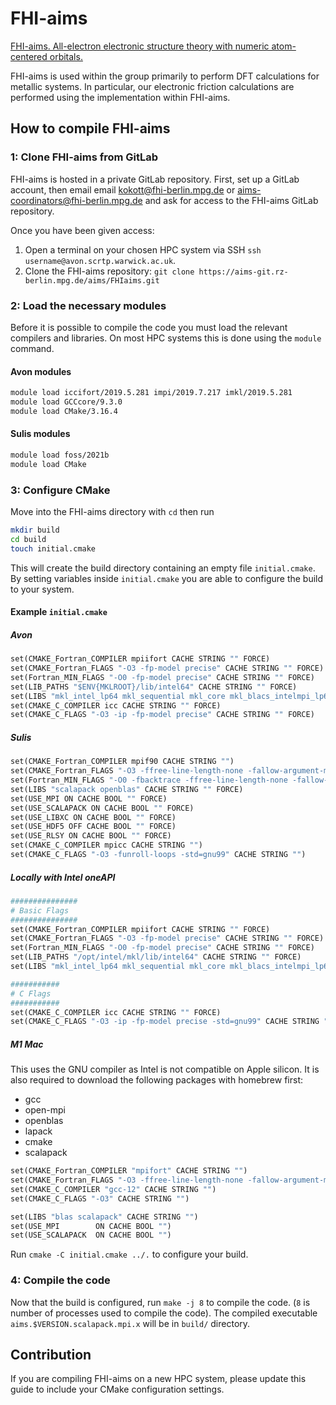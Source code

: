 # FHI-aims

[FHI-aims. All-electron electronic structure theory with numeric atom-centered orbitals.](https://fhi-aims.org/)

FHI-aims is used within the group primarily to perform DFT calculations for metallic systems.
In particular, our electronic friction calculations are performed using the implementation within FHI-aims.

## How to compile FHI-aims

### 1: Clone FHI-aims from GitLab

FHI-aims is hosted in a private GitLab repository.
First, set up a GitLab account, then email email kokott@fhi-berlin.mpg.de or aims-coordinators@fhi-berlin.mpg.de and ask for access to the FHI-aims GitLab repository.

Once you have been given access:

1. Open a terminal on your chosen HPC system via SSH `ssh username@avon.scrtp.warwick.ac.uk`.
2. Clone the FHI-aims repository: `git clone https://aims-git.rz-berlin.mpg.de/aims/FHIaims.git` 

### 2: Load the necessary modules

Before it is possible to compile the code you must load the relevant compilers and libraries.
On most HPC systems this is done using the `module` command.

#### Avon modules

```bash
module load iccifort/2019.5.281 impi/2019.7.217 imkl/2019.5.281
module load GCCcore/9.3.0
module load CMake/3.16.4
```

#### Sulis modules

```bash
module load foss/2021b
module load CMake
```

### 3: Configure CMake

Move into the FHI-aims directory with `cd` then run
```bash
mkdir build
cd build
touch initial.cmake
```

This will create the build directory containing an empty file `initial.cmake`.
By setting variables inside `initial.cmake` you are able to configure the build to your system.

#### Example `initial.cmake`

##### Avon

```makefile
set(CMAKE_Fortran_COMPILER mpiifort CACHE STRING "" FORCE)
set(CMAKE_Fortran_FLAGS "-O3 -fp-model precise" CACHE STRING "" FORCE)
set(Fortran_MIN_FLAGS "-O0 -fp-model precise" CACHE STRING "" FORCE)
set(LIB_PATHS "$ENV{MKLROOT}/lib/intel64" CACHE STRING "" FORCE)
set(LIBS "mkl_intel_lp64 mkl_sequential mkl_core mkl_blacs_intelmpi_lp64 mkl_scalapack_lp64" CACHE STRING "" FORCE)
set(CMAKE_C_COMPILER icc CACHE STRING "" FORCE)
set(CMAKE_C_FLAGS "-O3 -ip -fp-model precise" CACHE STRING "" FORCE)
```

##### Sulis

```makefile
set(CMAKE_Fortran_COMPILER mpif90 CACHE STRING "")
set(CMAKE_Fortran_FLAGS "-O3 -ffree-line-length-none -fallow-argument-mismatch " CACHE STRING "")
set(Fortran_MIN_FLAGS "-O0 -fbacktrace -ffree-line-length-none -fallow-argument-mismatch " CACHE STRING "")
set(LIBS "scalapack openblas" CACHE STRING "" FORCE)
set(USE_MPI ON CACHE BOOL "" FORCE)
set(USE_SCALAPACK ON CACHE BOOL "" FORCE)
set(USE_LIBXC ON CACHE BOOL "" FORCE)
set(USE_HDF5 OFF CACHE BOOL "" FORCE)
set(USE_RLSY ON CACHE BOOL "" FORCE)
set(CMAKE_C_COMPILER mpicc CACHE STRING "")
set(CMAKE_C_FLAGS "-O3 -funroll-loops -std=gnu99" CACHE STRING "")
```

##### Locally with Intel oneAPI
```makefile 
###############
# Basic Flags
###############
set(CMAKE_Fortran_COMPILER mpiifort CACHE STRING "" FORCE)
set(CMAKE_Fortran_FLAGS "-O3 -fp-model precise" CACHE STRING "" FORCE)
set(Fortran_MIN_FLAGS "-O0 -fp-model precise" CACHE STRING "" FORCE)
set(LIB_PATHS "/opt/intel/mkl/lib/intel64" CACHE STRING "" FORCE)
set(LIBS "mkl_intel_lp64 mkl_sequential mkl_core mkl_blacs_intelmpi_lp64 mkl_scalapack_lp64" CACHE STRING "" FORCE)

###########
# C Flags
###########
set(CMAKE_C_COMPILER icc CACHE STRING "" FORCE)
set(CMAKE_C_FLAGS "-O3 -ip -fp-model precise -std=gnu99" CACHE STRING "" FORCE)
```

##### M1 Mac
This uses the GNU compiler as Intel is not compatible on Apple silicon. It is also required to download the following packages with homebrew first:
- gcc 
- open-mpi
- openblas
- lapack
- cmake
- scalapack
```makefile
set(CMAKE_Fortran_COMPILER "mpifort" CACHE STRING "")
set(CMAKE_Fortran_FLAGS "-O3 -ffree-line-length-none -fallow-argument-mismatch" CACHE STRING "")
set(CMAKE_C_COMPILER "gcc-12" CACHE STRING "")
set(CMAKE_C_FLAGS "-O3" CACHE STRING "")

set(LIBS "blas scalapack" CACHE STRING "")
set(USE_MPI        ON CACHE BOOL "")
set(USE_SCALAPACK  ON CACHE BOOL "")
```

Run `cmake -C initial.cmake ../.` to configure your build.

### 4: Compile the code

Now that the build is configured, run `make -j 8` to compile the code. (`8` is number of processes used to compile the code).
The compiled executable `aims.$VERSION.scalapack.mpi.x` will be in `build/` directory. 

## Contribution

If you are compiling FHI-aims on a new HPC system, please update this guide to include your CMake configuration settings.
